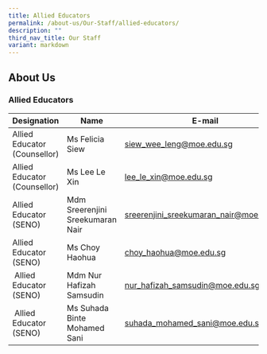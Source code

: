 ```yaml
---
title: Allied Educators
permalink: /about-us/Our-Staff/allied-educators/
description: ""
third_nav_title: Our Staff
variant: markdown
---
```

## About Us

### Allied Educators

| **Designation** | **Name** | **E-mail** |
|---|---|---|
|Allied Educator (Counsellor)| Ms Felicia Siew| siew_wee_leng@moe.edu.sg|
|Allied Educator (Counsellor)| Ms Lee Le Xin| lee_le_xin@moe.edu.sg|
| Allied Educator (SENO)| Mdm Sreerenjini Sreekumaran Nair | sreerenjini_sreekumaran_nair@moe.edu.sg |
| Allied Educator (SENO) | Ms Choy Haohua | choy_haohua@moe.edu.sg |
| Allied Educator (SENO) | Mdm Nur Hafizah Samsudin | nur_hafizah_samsudin@moe.edu.sg |
| Allied Educator (SENO) | Ms Suhada Binte Mohamed Sani | suhada_mohamed_sani@moe.edu.sg |